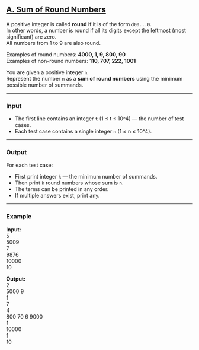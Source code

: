 ## [A. Sum of Round Numbers](https://codeforces.com/problemset/problem/1352/A)

A positive integer is called **round** if it is of the form `d00...0`.  
In other words, a number is round if all its digits except the leftmost (most significant) are zero.  
All numbers from 1 to 9 are also round.  

Examples of round numbers: **4000, 1, 9, 800, 90**  
Examples of non-round numbers: **110, 707, 222, 1001**  

You are given a positive integer `n`.  
Represent the number `n` as a **sum of round numbers** using the minimum possible number of summands.  

---

### Input
- The first line contains an integer `t` (1 ≤ t ≤ 10^4) — the number of test cases.  
- Each test case contains a single integer `n` (1 ≤ n ≤ 10^4).  

---

### Output
For each test case:  
- First print integer `k` — the minimum number of summands.  
- Then print `k` round numbers whose sum is `n`.  
- The terms can be printed in any order.  
- If multiple answers exist, print any.  

---

### Example
**Input:**  
5  
5009  
7  
9876  
10000  
10  

**Output:**  
2  
5000 9  
1  
7  
4  
800 70 6 9000  
1  
10000  
1  
10  

